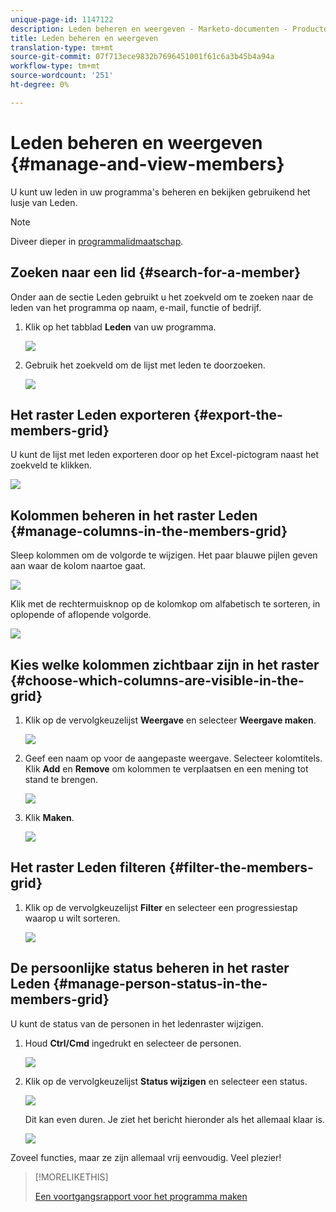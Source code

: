 ```yaml
---
unique-page-id: 1147122
description: Leden beheren en weergeven - Marketo-documenten - Productdocumentatie
title: Leden beheren en weergeven
translation-type: tm+mt
source-git-commit: 07f713ece9832b7696451001f61c6a3b45b4a94a
workflow-type: tm+mt
source-wordcount: '251'
ht-degree: 0%

---
```



# Leden beheren en weergeven {#manage-and-view-members}

U kunt uw leden in uw programma&#39;s beheren en bekijken gebruikend het lusje van Leden.

>[!NOTE]
>
>Diveer dieper in [programmalidmaatschap](/help/marketo/product-docs/core-marketo-concepts/programs/creating-programs/understanding-program-membership.md).

## Zoeken naar een lid {#search-for-a-member}

Onder aan de sectie Leden gebruikt u het zoekveld om te zoeken naar de leden van het programma op naam, e-mail, functie of bedrijf.

1. Klik op het tabblad **Leden** van uw programma.

   ![](assets/image2014-10-1-16-3a0-3a29.png)

1. Gebruik het zoekveld om de lijst met leden te doorzoeken.

   ![](assets/image2014-10-1-16-3a7-3a20.png)

## Het raster Leden exporteren {#export-the-members-grid}

U kunt de lijst met leden exporteren door op het Excel-pictogram naast het zoekveld te klikken.

![](assets/image2014-10-1-16-3a9-3a55.png)

## Kolommen beheren in het raster Leden {#manage-columns-in-the-members-grid}

Sleep kolommen om de volgorde te wijzigen. Het paar blauwe pijlen geven aan waar de kolom naartoe gaat.

![](assets/image2014-10-1-16-3a25-3a30.png)

Klik met de rechtermuisknop op de kolomkop om alfabetisch te sorteren, in oplopende of aflopende volgorde.

![](assets/image2014-10-1-17-3a3-3a28.png)

## Kies welke kolommen zichtbaar zijn in het raster {#choose-which-columns-are-visible-in-the-grid}

1. Klik op de vervolgkeuzelijst **Weergave** en selecteer **Weergave maken**.

   ![](assets/image2014-10-1-16-3a32-3a43.png)

1. Geef een naam op voor de aangepaste weergave. Selecteer kolomtitels. Klik **Add** en **Remove** om kolommen te verplaatsen en een mening tot stand te brengen.

   ![](assets/image2014-10-1-16-3a36-3a52.png)

1. Klik **Maken**.

   ![](assets/image2014-10-1-16-3a38-3a7.png)

## Het raster Leden filteren {#filter-the-members-grid}

1. Klik op de vervolgkeuzelijst **Filter** en selecteer een progressiestap waarop u wilt sorteren.

   ![](assets/image2014-10-1-16-3a42-3a4.png)

## De persoonlijke status beheren in het raster Leden {#manage-person-status-in-the-members-grid}

U kunt de status van de personen in het ledenraster wijzigen.

1. Houd **Ctrl/Cmd** ingedrukt en selecteer de personen.

   ![](assets/image2014-10-1-16-3a44-3a27.png)

1. Klik op de vervolgkeuzelijst **Status wijzigen** en selecteer een status.

   ![](assets/image2014-10-1-16-3a47-3a45.png)

   Dit kan even duren. Je ziet het bericht hieronder als het allemaal klaar is.

   ![](assets/changestatusconfirm.png)

Zoveel functies, maar ze zijn allemaal vrij eenvoudig. Veel plezier!

>[!MORELIKETHIS]
>
>[Een voortgangsrapport voor het programma maken](/help/marketo/product-docs/core-marketo-concepts/programs/program-performance-report/create-a-program-performance-report.md)

